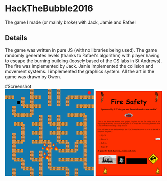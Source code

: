 # HackTheBubble2016
The game I made (or mainly broke) with Jack, Jamie and Rafael

## Details
The game was written in pure JS (with no libraries being used). The game randomly generates levels (thanks to Rafael's algorithm) with
player having to escape the burning building (loosely based of the CS labs in St Andrews). The fire was implemented by Jack. Jamie implemented
the collision and movement systems. I implemented the graphics system. All the art in the game was drawn by Owen.

#Screenshot
![screenshot](Screenshot.png)

